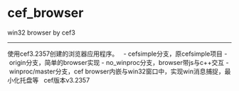 # cef_browser
win32 browser by cef3 

---

使用cef3.2357创建的浏览器应用程序。
 
- cefsimple分支，原cefsimple项目
- origin分支，简单的browser实现
- no_winproc分支，browser带js与c++交互
- winproc/master分支，cef browser内嵌与win32窗口中，实现win消息捕捉，最小化托盘等
 
cef版本v3.2357
